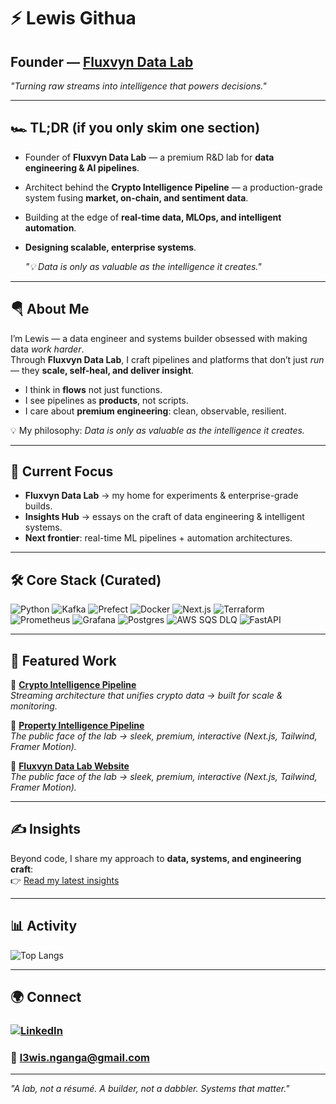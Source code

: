 # ⚡ Lewis Githua 
## Founder — [Fluxvyn Data Lab](https://intellicore-data-labs.vercel.app)  
*"Turning raw streams into intelligence that powers decisions."*  

---

## 🏎️ TL;DR (if you only skim one section)
- Founder of **Fluxvyn Data Lab** — a premium R&D lab for **data engineering & AI pipelines**.  
- Architect behind the **Crypto Intelligence Pipeline** — a production-grade system fusing **market, on-chain, and sentiment data**.  
- Building at the edge of **real-time data, MLOps, and intelligent automation**.  
- **Designing scalable, enterprise systems**.

  *"💡 Data is only as valuable as the intelligence it creates."*

---

## 🪂 About Me
I’m Lewis — a data engineer and systems builder obsessed with making data *work harder*.  
Through **Fluxvyn Data Lab**, I craft pipelines and platforms that don’t just *run* — they **scale, self-heal, and deliver insight**.  

- I think in **flows** not just functions.  
- I see pipelines as **products**, not scripts.  
- I care about **premium engineering**: clean, observable, resilient.  

💡 My philosophy: *Data is only as valuable as the intelligence it creates.*  

---

## 🔭 Current Focus
- **Fluxvyn Data Lab** → my home for experiments & enterprise-grade builds.  
- **Insights Hub** → essays on the craft of data engineering & intelligent systems.  
- **Next frontier**: real-time ML pipelines + automation architectures.  

---

## 🛠️ Core Stack (Curated)
![Python](https://img.shields.io/badge/-Python-3776AB?logo=python&logoColor=white)
![Kafka](https://img.shields.io/badge/-Kafka-231F20?logo=apachekafka&logoColor=white)
![Prefect](https://img.shields.io/badge/-Prefect-0A3E5E?logo=prefect&logoColor=white)
![Docker](https://img.shields.io/badge/-Docker-2496ED?logo=docker&logoColor=white)
![Next.js](https://img.shields.io/badge/-Next.js-000000?logo=nextdotjs&logoColor=white)
![Terraform](https://img.shields.io/badge/-Terraform-623CE4?logo=terraform&logoColor=white)
![Prometheus](https://img.shields.io/badge/-Prometheus-E6522C?logo=prometheus&logoColor=white)
![Grafana](https://img.shields.io/badge/-Grafana-F46800?logo=grafana&logoColor=white)
![Postgres](https://img.shields.io/badge/-Postgres-4169E1?logo=postgresql&logoColor=white)
![AWS SQS DLQ](https://img.shields.io/badge/-AWS%20SQS%20DLQ-FF9900?logo=amazonaws&logoColor=white)
![FastAPI](https://img.shields.io/badge/-FastAPI-009688?logo=fastapi&logoColor=white)


---

## 📂 Featured Work
🔹 [**Crypto Intelligence Pipeline**](https://github.com/Lewingtonnn/crypto-intelligence)  
*Streaming architecture that unifies crypto data → built for scale & monitoring.*  

🔹 [**Property Intelligence Pipeline**](https://github.com/Lewingtonnn/Property-Intelligence-Pipeline)  
*The public face of the lab → sleek, premium, interactive (Next.js, Tailwind, Framer Motion).*  

🔹 [**Fluxvyn Data Lab Website**](https://github.com/Lewingtonnn/intellicore-website)  
*The public face of the lab → sleek, premium, interactive (Next.js, Tailwind, Framer Motion).* 


---

## ✍️ Insights
Beyond code, I share my approach to **data, systems, and engineering craft**:  
👉 [Read my latest insights](https://intellicore-data-labs.vercel.app/insights)  

---

## 📊 Activity
![Top Langs](https://github-readme-stats.vercel.app/api/top-langs/?username=Lewingtonnn&layout=compact&theme=radical)

---

## 🌍 Connect
### [![LinkedIn](https://img.shields.io/badge/-LinkedIn-0A66C2?logo=linkedin&logoColor=white)](https://linkedin.com/in/lewis-githua)  
### 📧 l3wis.nganga@gmail.com  

---
*"A lab, not a résumé. A builder, not a dabbler. Systems that matter."*

